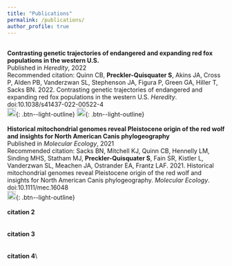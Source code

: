 ```yaml
---
title: "Publications"
permalink: /publications/
author_profile: true
---
```

\
**Contrasting genetic trajectories of endangered and expanding red fox populations in the western U.S.** \
Published in *Heredity*, 2022 \
Recommended citation: Quinn CB, **Preckler-Quisquater S**, Akins JA, Cross P, Alden PB, Vanderzwan SL, Stephenson JA, Figura P, Green GA, Hiller T, Sacks BN. 2022. Contrasting genetic trajectories of endangered and expanding red fox populations in the western U.S. *Heredity*. doi:10.1038/s41437-022-00522-4 \
[<img src="https://raw.githubusercontent.com/FortAwesome/Font-Awesome/6.x/svgs/regular/file-lines.svg" width="20" height="20">](https://www.nature.com/articles/s41437-022-00522-4){: .btn--light-outline} [<img src="https://raw.githubusercontent.com/FortAwesome/Font-Awesome/6.x/svgs/regular/folder-open.svg" width="20" height="20">](https://datadryad.org/stash/dataset/doi:10.25338/B87P8K){: .btn--light-outline}
\
\
**Historical mitochondrial genomes reveal Pleistocene origin of the red wolf and insights for North American Canis phylogeography** \
Published in *Molecular Ecology*, 2021 \
Recommended citation: Sacks BN, Mitchell KJ, Quinn CB, Hennelly LM, Sinding MHS, Statham MJ, **Preckler-Quisquater S**, Fain SR, Kistler L, Vanderzwan SL, Meachen JA, Ostrander EA, Frantz LAF. 2021. Historical mitochondrial genomes reveal Pleistocene origin of the red wolf and insights for North American Canis phylogeography. *Molecular Ecology*. doi:10.1111/mec.16048 \
[<img src="https://raw.githubusercontent.com/FortAwesome/Font-Awesome/6.x/svgs/regular/file-lines.svg" width="20" height="20">](https://onlinelibrary.wiley.com/doi/abs/10.1111/mec.16048){: .btn--light-outline}
\
\
**citation 2**\
\
\
**citation 3**\
\
\
**citation 4**\